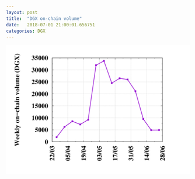 ```yaml
---
layout: post
title:  "DGX on-chain volume"
date:   2018-07-01 21:00:01.656751
categories: DGX
---
```


![DGX volume graph](dgxvolume_scripts/out.png)


